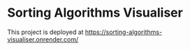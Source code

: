 # Sorting Algorithms Visualiser
This project is deployed at https://sorting-algorithms-visualiser.onrender.com/
